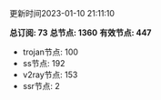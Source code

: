 更新时间2023-01-10 21:11:10

**总订阅: 73**
**总节点: 1360**
**有效节点: 447**
- trojan节点: 100
- ss节点: 192
- v2ray节点: 153
- ssr节点: 2
